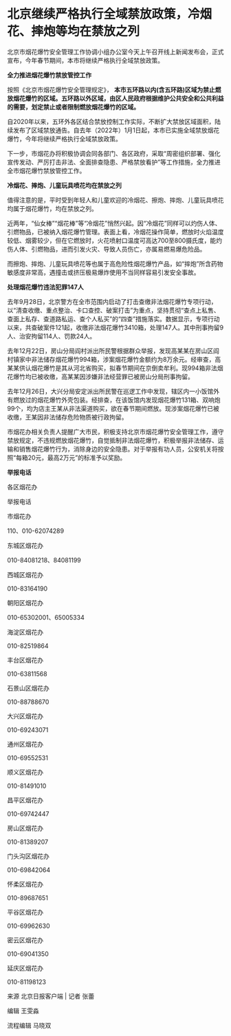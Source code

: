 # 北京继续严格执行全域禁放政策，冷烟花、摔炮等均在禁放之列

​北京市烟花爆竹安全管理工作协调小组办公室今天上午召开线上新闻发布会，正式宣布，今年春节期间，本市将继续严格执行全域禁放政策。

**全力推进烟花爆竹禁放管控工作**

按照《北京市烟花爆竹安全管理规定》，
**本市五环路以内(含五环路)区域为禁止燃放烟花爆竹的区域。五环路以外区域，由区人民政府根据维护公共安全和公共利益的需要，划定禁止或者限制燃放烟花爆竹的区域。**

自2020年以来，五环外各区结合禁放控制工作实际，不断扩大禁放区域面积，陆续发布了区域禁放通告。自去年（2022年）1月1日起，本市已实施全域禁放烟花爆竹，今年将继续严格执行全域禁放政策。

下一步，市烟花办将积极协调会同各部门、各区政府，采取“周密组织部署、强化宣传发动、严厉打击非法、全面排查隐患、严格禁放看护”等工作措施，全力推进全市烟花爆竹禁放管控工作。

**冷烟花、摔炮、儿童玩具喷花均在禁放之列**

值得注意的是，平时受到年轻人和儿童欢迎的冷烟花、擦炮、摔炮、儿童玩具喷花均属于烟花爆竹，均在禁放之列。

近两年，“仙女棒”“烟花棒”等“冷烟花”悄然兴起。因“冷烟花”同样可以灼伤人体、引燃物品，已被纳入烟花爆竹管理。表面上看，冷烟花操作简单，燃放时火焰温度较低、烟雾较少，但在它燃放时，火花喷射口温度可高达700至800摄氏度，能灼伤人体、引燃物品，进而引发火灾、导致人员伤亡，亦属易燃易爆危险品。

而擦炮、摔炮、儿童玩具喷花等也属于高危险性烟花爆竹产品，如“摔炮”所含药物敏感度非常高，遇撞击或挤压极易爆炸使用不当同样容易引发安全事故。

**处理烟花爆竹违法犯罪147人**

去年9月28日，北京警方在全市范围内启动了打击查缴非法烟花爆竹专项行动，以“清查收缴、重点整治、卡口查控、破案打击”为重点，坚持贯彻“查点上私售、查面上私存、查道路私运、查个人私买”的“四查”措施落实。数据显示，专项行动以来，共查破案件121起，收缴非法烟花爆竹3410箱，处理147人。其中刑事拘留9人、治安拘留114人、罚款24人。

去年12月22日，房山分局阎村派出所民警根据群众举报，发现高某某在房山区阎村镇家中非法储存烟花爆竹994箱，涉案烟花爆竹金额约为8万余元。经审查，高某某供认烟花爆竹是其从河北省购买，拟春节期间在京倒卖牟利。现994箱非法烟花爆竹均已被收缴，高某某因涉嫌非法经营罪已被房山分局刑事拘留。

去年12月26日，大兴分局安定派出所民警在巡逻工作中发现，辖区内一小饭馆外有燃放过的烟花爆竹外壳包装。经排查，在该饭馆内发现烟花爆竹131箱、双响炮99个，均为店主王某从非法渠道购买，欲在春节期间燃放。现涉案烟花爆竹已被收缴，王某因非法储存危险物质被行政拘留。

市烟花办相关负责人提醒广大市民，积极支持北京市烟花爆竹安全管理工作，遵守禁放规定，不违规燃放烟花爆竹，自觉抵制非法烟花爆竹，积极举报非法储存、运输和销售烟花爆竹行为，消除身边的安全隐患。对于举报有功人员，公安机关将按照“每箱20元，最高2万元”的标准予以奖励。

**举报电话**

各区烟花办

举报电话

市烟花办

110、010-62074289

东城区烟花办

010-84081218、84081199

西城区烟花办

010-83164190

朝阳区烟花办

010-65302001、65005334

海淀区烟花办

010-82519864

丰台区烟花办

010-63811568

石景山区烟花办

010-88788670

大兴区烟花办

010-69243071

通州区烟花办

010-69552531

顺义区烟花办

010-81491010

昌平区烟花办

010-69742447

房山区烟花办

010-81389207

门头沟区烟花办

010-69842064

怀柔区烟花办

010-89687651

平谷区烟花办

010-69962630

密云区烟花办

010-69041350

延庆区烟花办

010-81198123

来源 北京日报客户端 | 记者 张蕾

编辑 王雯淼

流程编辑 马晓双

